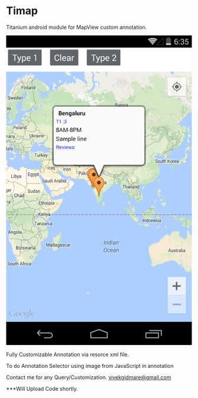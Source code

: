 Timap
=====

Titanium android module for MapView custom annotation.

![Annotation](https://github.com/vivekgidmare/Timap/blob/master/screenshot.png "View")


Fully Customizable Annotation via resorce xml file.

To do
Annotation Selector
using image from JavaScript in annotation

Contact me for any Query/Customization.
vivekgidmare@gmail.com

***Will Upload Code shortly.
